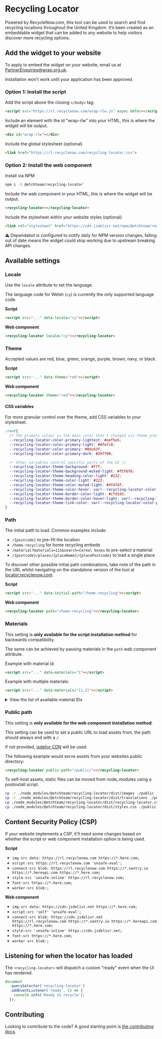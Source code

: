 # Recycling Locator

Powered by RecycleNow.com, this tool can be used to search and find recycling locations throughout the United Kingdom. It’s been created as an embeddable widget that can be added to any website to help visitors discover more recycling options.

## Add the widget to your website

To apply to embed the widget on your website, email us at [PartnerEnquiries@wrap.org.uk](mailto:PartnerEnquiries@wrap.org.uk).

Installation won't work until your application has been approved.

### Option 1: Install the script

Add the script above the closing `</body>` tag.

```html
<script src="https://rl.recyclenow.com/wrap-rlw.js" async defer></script>
```

Include an element with the id "wrap-rlw" into your HTML, this is where the widget will be output.

```html
<div id="wrap-rlw"></div>
```

Include the global stylesheet (optional)

```html
<link href="https://rl.recyclenow.com/recycling-locator.css">
```

### Option 2: Install the web component

Install via NPM

```bash
npm i -S @etchteam/recycling-locator`
```

Include the web component in your HTML, this is where the widget will be output.

```html
<recycling-locator></recycling-locator>
```

Include the stylesheet within your website styles (optional)

```html
<link rel="stylesheet" href="https://cdn.jsdelivr.net/npm/@etchteam/recycling-locator@latest/dist/recycling-locator.css">
```

⚠️ Dependabot is configured to notify daily for NPM version changes, falling out of date means the widget could stop working due to upstream breaking API changes.

## Available settings

### Locale

Use the `locale` attribute to set the language.

The language code for Welsh (`cy`) is currently the only supported language code.

**Script**

```html
<script src="..." data-locale="cy"></script>
```

**Web component**

```html
<recycling-locator locale="cy"></recycling-locator>
```

### Theme

Accepted values are red, blue, green, orange, purple, brown, navy, or black.

**Script**

```html
<script src="..." data-theme="red"></script>
```

**Web component**

```html
<recycling-locator theme="red"></recycling-locator>
```

#### CSS variables

For more granular control over the theme, add CSS variables to your stylesheet.

```css
:root{
  /* The primary colour is the main color that's changed via theme presets */
  --recycling-locator-color-primary-lightest: #eef5e5;
  --recycling-locator-color-primary-light: #dfefc8;
  --recycling-locator-color-primary: #8dc63f;
  --recycling-locator-color-primary-dark: #297f00;

  /* Other variables control specific parts of the UI */
  --recycling-locator-theme-background: #fff;
  --recycling-locator-theme-background-muted-light: #f5f6f8;
  --recycling-locator-theme-heading-color-light: #222;
  --recycling-locator-theme-color-light: #222;
  --recycling-locator-theme-color-muted-light: #4f4f4f;
  --recycling-locator-theme-color-hover: var(--recycling-locator-color-primary-dark);
  --recycling-locator-theme-border-color-light: #cfd1d3;
  --recycling-locator-theme-border-color-hover-light: var(--recycling-locator-color-primary-dark);
  --recycling-locator-theme-link-color: var(--recycling-locator-color-primary-dark);
}
```

### Path

The initial path to load. Common examples include:

- `/{postcode}` to pre-fill the location
- `/home-recycling` for home recycling embeds
- `/material?materials=111&search=Cereal boxes` to pre-select a material
- `/{postcode}/places/{placeName}/{placePostcode}` to load a single place

To discover other possible initial path combinations, take note of the path in the URL whilst navigating on the standalone version of the tool at [locator.recyclenow.com](https://locator.recyclenow.com/).

**Script**

```html
<script src="..." data-initial-path="/home-recycling"></script>
```

**Web component**

```html
<recycling-locator path="/home-recycling"></recycling-locator>
```

### Materials

This setting is **only available for the script installation method** for backwards compatibility.

The same can be achieved by passing materials in the `path` web component attribute.

Example with material id:

```html
<script src="..." data-materials="1"></script>
```

Example with multiple materials:

```html
<script src="..." data-materials="[1,2]"></script>
```

<details>
  <summary>View the list of available material IDs</summary>
  <table>
    <tr>
      <th>ID</th>
      <th>Name</th>
      <th>Name (cy)</th>
    </tr>
    <tr>
      <td>1</td>
      <td>Cardboard egg boxes</td>
      <td>Bocs cardfwrdd ar gyfer wyau</td>
    </tr>
    <tr>
      <td>2</td>
      <td>Cardboard fruit and veg punnets</td>
      <td>Basgedi cardfwrdd ar gyfer ffrwythau a llysiau</td>
    </tr>
    <tr>
      <td>3</td>
      <td>Cardboard sleeves</td>
      <td>Cloriau cardfwrdd</td>
    </tr>
    <tr>
      <td>4</td>
      <td>Cereal boxes</td>
      <td>Bocsys grawnfwyd</td>
    </tr>
    <tr>
      <td>5</td>
      <td>Corrugated cardboard</td>
      <td>Cardfwrdd gwrymiog</td>
    </tr>
    <tr>
      <td>6</td>
      <td>Food and drink cartons</td>
      <td>Cartonau bwyd a diodydd</td>
    </tr>
    <tr>
      <td>7</td>
      <td>Toilet roll tubes</td>
      <td>Rholiau papur tŷ bach</td>
    </tr>
    <tr>
      <td>8</td>
      <td>Greeting cards</td>
      <td>Cardiau cyfarch</td>
    </tr>
    <tr>
      <td>9</td>
      <td>Brown envelopes</td>
      <td>Amlenni brown</td>
    </tr>
    <tr>
      <td>10</td>
      <td>Junk mail</td>
      <td>Llythyrau sgrwtsh</td>
    </tr>
    <tr>
      <td>11</td>
      <td>Magazines</td>
      <td>Cylchgronau</td>
    </tr>
    <tr>
      <td>12</td>
      <td>Newspapers</td>
      <td>Papurau newydd</td>
    </tr>
    <tr>
      <td>13</td>
      <td>Shredded paper</td>
      <td>Papur wedi’i falu</td>
    </tr>
    <tr>
      <td>14</td>
      <td>Telephone directories</td>
      <td>Cyfeirlyfr ffôn</td>
    </tr>
    <tr>
      <td>15</td>
      <td>Window envelopes</td>
      <td>Amlenni ffenestr</td>
    </tr>
    <tr>
      <td>16</td>
      <td>Yellow Pages</td>
      <td>Tudalennau melyn</td>
    </tr>
    <tr>
      <td>17</td>
      <td>Books</td>
      <td>Llyfrau</td>
    </tr>
    <tr>
      <td>18</td>
      <td>Aluminium foil</td>
      <td>Papur alwminiwm</td>
    </tr>
    <tr>
      <td>19</td>
      <td>Foil trays</td>
      <td>Hambyrddau papur arian</td>
    </tr>
    <tr>
      <td>20</td>
      <td>Glass bottles and jars</td>
      <td>Poteli a jariau gwydr</td>
    </tr>
    <tr>
      <td>21</td>
      <td>Ovenware (pyrex)</td>
      <td>Llestri popty (pyrex)</td>
    </tr>
    <tr>
      <td>22</td>
      <td>Window glass</td>
      <td>Gwydr ffenestri</td>
    </tr>
    <tr>
      <td>23</td>
      <td>Aerosols</td>
      <td>Erosolau</td>
    </tr>
    <tr>
      <td>24</td>
      <td>Drinks cans</td>
      <td>Caniau diodydd</td>
    </tr>
    <tr>
      <td>25</td>
      <td>Food tins</td>
      <td>Tuniau bwyd</td>
    </tr>
    <tr>
      <td>26</td>
      <td>Metal lids from glass jars</td>
      <td>Caeadau metel jariau gwydr</td>
    </tr>
    <tr>
      <td>27</td>
      <td>Scrap metal</td>
      <td>Metel sgrap</td>
    </tr>
    <tr>
      <td>28</td>
      <td>Batteries</td>
      <td>Batrïau</td>
    </tr>
    <tr>
      <td>29</td>
      <td>Bicycles</td>
      <td>Beiciau</td>
    </tr>
    <tr>
      <td>30</td>
      <td>Cork</td>
      <td>Corcyn</td>
    </tr>
    <tr>
      <td>31</td>
      <td>Spectacles</td>
      <td>Sbectol</td>
    </tr>
    <tr>
      <td>32</td>
      <td>Stamps</td>
      <td>Stampiau</td>
    </tr>
    <tr>
      <td>33</td>
      <td>Upholstered furniture</td>
      <td>Dodrefn wedi eu clustogi</td>
    </tr>
    <tr>
      <td>34</td>
      <td>Non-upholstered furniture</td>
      <td>Dodrefn heb eu clustogi</td>
    </tr>
    <tr>
      <td>35</td>
      <td>Bric-a-brac</td>
      <td>Mân drugareddau</td>
    </tr>
    <tr>
      <td>36</td>
      <td>Non-electric toys &amp; games</td>
      <td>Tegannau a gemau anelectronig</td>
    </tr>
    <tr>
      <td>37</td>
      <td>Toner &amp; printer cartridges</td>
      <td>Cetris peiriant argraffu</td>
    </tr>
    <tr>
      <td>38</td>
      <td>Ceramics</td>
      <td>Llestri</td>
    </tr>
    <tr>
      <td>39</td>
      <td>Water filters</td>
      <td>Hidlydd dŵr</td>
    </tr>
    <tr>
      <td>40</td>
      <td>Prams &amp; pushchairs</td>
      <td>Pramiau a choetsys cadair</td>
    </tr>
    <tr>
      <td>41</td>
      <td>Records, CDs &amp; DVDs</td>
      <td>Recordiau, CD a DVD</td>
    </tr>
    <tr>
      <td>42</td>
      <td>Household cleaner &amp; detergent bottles</td>
      <td>Poteli hylifau glanhau</td>
    </tr>
    <tr>
      <td>43</td>
      <td>Plastic milk bottles</td>
      <td>Poteli llaeth</td>
    </tr>
    <tr>
      <td>44</td>
      <td>Plastic drinks bottles</td>
      <td>Poteli diodydd</td>
    </tr>
    <tr>
      <td>45</td>
      <td>Toiletries &amp; shampoo bottles</td>
      <td>Poteli sebon a siampŵ</td>
    </tr>
    <tr>
      <td>46</td>
      <td>Plastic carrier bags</td>
      <td>Bagiau siopa</td>
    </tr>
    <tr>
      <td>47</td>
      <td>Food pots &amp; tubs</td>
      <td>Potiau a thybiau bwyd</td>
    </tr>
    <tr>
      <td>48</td>
      <td>Margarine tubs</td>
      <td>Tybiau margarin</td>
    </tr>
    <tr>
      <td>49</td>
      <td>Plant pots</td>
      <td>Potiau planhigion</td>
    </tr>
    <tr>
      <td>50</td>
      <td>Plastic trays</td>
      <td>Hambyrddau plastig</td>
    </tr>
    <tr>
      <td>51</td>
      <td>Yoghurt pots</td>
      <td>Potiau iogwrt</td>
    </tr>
    <tr>
      <td>52</td>
      <td>Clothing</td>
      <td>Dillad</td>
    </tr>
    <tr>
      <td>53</td>
      <td>Household linens</td>
      <td>Llieiniau’r cartref</td>
    </tr>
    <tr>
      <td>54</td>
      <td>Shoes &amp; bags</td>
      <td>Esgidiau a bagiau</td>
    </tr>
    <tr>
      <td>55</td>
      <td>Fridge &amp; freezers</td>
      <td>Oergelloedd a rhewgelloedd</td>
    </tr>
    <tr>
      <td>56</td>
      <td>Electric cookers &amp; ovens</td>
      <td>Poptai trydan</td>
    </tr>
    <tr>
      <td>57</td>
      <td>Washing machines &amp; dryers</td>
      <td>Peiriannau golchi a sychu</td>
    </tr>
    <tr>
      <td>58</td>
      <td>Laptops</td>
      <td>Cliniaduron</td>
    </tr>
    <tr>
      <td>59</td>
      <td>Computers</td>
      <td>Cyfrifiaduron</td>
    </tr>
    <tr>
      <td>60</td>
      <td>TVs</td>
      <td>Setiau teledu</td>
    </tr>
    <tr>
      <td>61</td>
      <td>DVD/CD players</td>
      <td>Chwaraewyr DVD/CD</td>
    </tr>
    <tr>
      <td>62</td>
      <td>Hi-fi</td>
      <td>Hi-fi</td>
    </tr>
    <tr>
      <td>63</td>
      <td>Telephones/fax</td>
      <td>Teleffonau/ffacs</td>
    </tr>
    <tr>
      <td>64</td>
      <td>Mobile phones</td>
      <td>Ffonau poced</td>
    </tr>
    <tr>
      <td>65</td>
      <td>Cameras</td>
      <td>Camerâu</td>
    </tr>
    <tr>
      <td>66</td>
      <td>Toasters, kettles, &amp; vacuums</td>
      <td>Peiriant tostio, tegell, sugnwr llwch</td>
    </tr>
    <tr>
      <td>67</td>
      <td>Hairdryers &amp; electric toothbrushes</td>
      <td>Sychwr gwallt, brws dannedd trydan</td>
    </tr>
    <tr>
      <td>68</td>
      <td>Electrical home &amp; garden tools</td>
      <td>Offer trydan i’r cartref a’r ardd</td>
    </tr>
    <tr>
      <td>69</td>
      <td>Electronic toys &amp; games</td>
      <td>Tegannau a gemau electronig</td>
    </tr>
    <tr>
      <td>70</td>
      <td>Energy-saving light bulbs</td>
      <td>Bylbiau arbed ynni</td>
    </tr>
    <tr>
      <td>71</td>
      <td>Microwave</td>
      <td>Microdon</td>
    </tr>
    <tr>
      <td>72</td>
      <td>Table lamps</td>
      <td>Llampiau bwrdd</td>
    </tr>
    <tr>
      <td>73</td>
      <td>Kitchen oils</td>
      <td>Olew coginio</td>
    </tr>
    <tr>
      <td>74</td>
      <td>Cleaning fluids</td>
      <td>Hylif glanhau</td>
    </tr>
    <tr>
      <td>75</td>
      <td>Paint, varnish</td>
      <td>Paent, farnais</td>
    </tr>
    <tr>
      <td>76</td>
      <td>Paint (for reuse)</td>
      <td>Paent (i’w ailddefnyddio)</td>
    </tr>
    <tr>
      <td>77</td>
      <td>Gas bottles</td>
      <td>Poteli nwy</td>
    </tr>
    <tr>
      <td>78</td>
      <td>Tyres</td>
      <td>Teiars</td>
    </tr>
    <tr>
      <td>79</td>
      <td>Car batteries</td>
      <td>Batrïau ceir</td>
    </tr>
    <tr>
      <td>80</td>
      <td>Engine oil</td>
      <td>Olew peiriant</td>
    </tr>
    <tr>
      <td>81</td>
      <td>Bricks, rubble &amp; concrete</td>
      <td>Briciau, rwbel, concrit</td>
    </tr>
    <tr>
      <td>82</td>
      <td>Soil</td>
      <td>Pridd</td>
    </tr>
    <tr>
      <td>83</td>
      <td>Asbestos</td>
      <td>Asbestos</td>
    </tr>
    <tr>
      <td>84</td>
      <td>Doors, beams, fireplaces</td>
      <td>Drysau, trawstiau, llefydd tân</td>
    </tr>
    <tr>
      <td>85</td>
      <td>Scrap wood</td>
      <td>Coed sgrap</td>
    </tr>
    <tr>
      <td>86</td>
      <td>Flowers</td>
      <td>Blodau</td>
    </tr>
    <tr>
      <td>87</td>
      <td>Grass cuttings</td>
      <td>Torion gwair</td>
    </tr>
    <tr>
      <td>88</td>
      <td>Leaves</td>
      <td>Dail</td>
    </tr>
    <tr>
      <td>89</td>
      <td>Plants</td>
      <td>Planhigion</td>
    </tr>
    <tr>
      <td>90</td>
      <td>Prunings &amp; twigs</td>
      <td>Brigiau a thorion llwyni</td>
    </tr>
    <tr>
      <td>91</td>
      <td>Weeds</td>
      <td>Chwyn</td>
    </tr>
    <tr>
      <td>92</td>
      <td>Christmas trees</td>
      <td>Coed Nadolig</td>
    </tr>
    <tr>
      <td>93</td>
      <td>Bread</td>
      <td>Bara</td>
    </tr>
    <tr>
      <td>94</td>
      <td>Cakes &amp; pastries</td>
      <td>Teisennau, cacennau</td>
    </tr>
    <tr>
      <td>95</td>
      <td>Dairy products - eggs, cheese &amp; milk</td>
      <td>Cynnyrch llaeth – wyau, caws, llaeth</td>
    </tr>
    <tr>
      <td>96</td>
      <td>Raw &amp; cooked meat including bones</td>
      <td>Cig amrwd neu wedi’i goginio, gan gynnwys esgyrn</td>
    </tr>
    <tr>
      <td>97</td>
      <td>Raw &amp; cooked fish including bones</td>
      <td>Pysgod amrwd neu wedi’u coginio, gan gynnwys esgyrn</td>
    </tr>
    <tr>
      <td>98</td>
      <td>Raw &amp; cooked vegetables including peelings</td>
      <td>Llysiau amrwd neu wedi’u coginio, gan gynnwys plicion</td>
    </tr>
    <tr>
      <td>99</td>
      <td>Rice</td>
      <td>Reis</td>
    </tr>
    <tr>
      <td>100</td>
      <td>Pasta</td>
      <td>Pasta</td>
    </tr>
    <tr>
      <td>101</td>
      <td>Beans &amp; pulses</td>
      <td>Ffa a chodlysiau</td>
    </tr>
    <tr>
      <td>102</td>
      <td>Uneaten food &amp; plate scrapings</td>
      <td>Bwyd heb ei fwyta a chrafion platiau</td>
    </tr>
    <tr>
      <td>103</td>
      <td>Tea leaves, tea bags &amp; coffee grinds</td>
      <td>Dail te, cydau te a gwaddod coffi</td>
    </tr>
    <tr>
      <td>104</td>
      <td>Uneaten food without packaging</td>
      <td>Bwyd heb ei fwyta heb becynnu</td>
    </tr>
    <tr>
      <td>105</td>
      <td>Paper cups</td>
      <td>Cwpanau papur</td>
    </tr>
    <tr>
      <td>106</td>
      <td>Set top boxes</td>
      <td>Blychau-pen-set</td>
    </tr>
    <tr>
      <td>107</td>
      <td>Routers</td>
      <td>Llwybryddion</td>
    </tr>
    <tr>
      <td>108</td>
      <td>Coffee cups</td>
      <td>cwpanau coffi</td>
    </tr>
    <tr>
      <td>109</td>
      <td>Bread bags</td>
      <td>Bagiau bara plastig</td>
    </tr>
    <tr>
      <td>110</td>
      <td>Glue sticks</td>
      <td>Glue sticks</td>
    </tr>
    <tr>
      <td>111</td>
      <td>Expanded polystyrene</td>
      <td>Polystyren ehangedig</td>
    </tr>
    <tr>
      <td>112</td>
      <td>Frozen food bags</td>
      <td>Bagiau bwydydd o’r rhewgell</td>
    </tr>
    <tr>
      <td>113</td>
      <td>Cereal liners</td>
      <td>Bagiau leinio grawnfwyd</td>
    </tr>
    <tr>
      <td>114</td>
      <td>Delivery bags</td>
      <td>Bagiau danfon nwyddau drwy’r post</td>
    </tr>
    <tr>
      <td>115</td>
      <td>Multi-pack wrapping</td>
      <td>Deunydd lapio pecynnau aml-becyn</td>
    </tr>
    <tr>
      <td>116</td>
      <td>Salad, pasta, and rice bags</td>
      <td>Bagiau salad, pasta a reis</td>
    </tr>
    <tr>
      <td>117</td>
      <td>Cheese, fish and meat wrapping</td>
      <td>Deunydd lapio caws, pysgod a chig</td>
    </tr>
    <tr>
      <td>118</td>
      <td>Crisp packets and sweet bags</td>
      <td>Pecynnau creision a bagiau losin</td>
    </tr>
    <tr>
      <td>119</td>
      <td>Biscuit and chocolate wrappers</td>
      <td>Deunydd lapio bisgedi a siocled</td>
    </tr>
    <tr>
      <td>120</td>
      <td>Baby, pet food, detergent and cleaning pouches</td>
      <td>Pecynnau meddal bwydydd babanod, anifeiliaid anwes, glanhawyr a nwyddau glanhau</td>
    </tr>
    <tr>
      <td>121</td>
      <td>Plastic film lids</td>
      <td>Caeadau haenen blastig</td>
    </tr>
    <tr>
      <td>122</td>
      <td>Toilet roll wrapping</td>
      <td>Bagiau papur toiled</td>
    </tr>
    <tr>
      <td>123</td>
      <td>Plastic lipstick or lip balm tubes</td>
      <td>Tiwbiau minlliw neu balm gwefusau</td>
    </tr>
    <tr>
      <td>124</td>
      <td>Plastic eyeliner or concealer pen</td>
      <td>Pen llinellu llygaid neu golur cuddio</td>
    </tr>
    <tr>
      <td>125</td>
      <td>Plastic concealer or eye shadow tubes (inc applicator)</td>
      <td>Tiwbiau colur cuddio neu golur llygaid (yn cynnwys y ffon)</td>
    </tr>
    <tr>
      <td>126</td>
      <td>Plastic mascara tubes (inc brush, wand)</td>
      <td>Tiwbiau masgara plastig (yn cynnwys y brwsh/ffon)</td>
    </tr>
    <tr>
      <td>127</td>
      <td>Eyeshadow &amp; brow palettes &amp; compacts</td>
      <td>Casys powdr colur llygaid ac aeliau</td>
    </tr>
    <tr>
      <td>128</td>
      <td>Plastic make-up tubes</td>
      <td>Tiwbiau plastig sy’n dal colur</td>
    </tr>
    <tr>
      <td>129</td>
      <td>Plastic lip balm pots</td>
      <td>Potiau plastig sy’n dal balm gwefusau</td>
    </tr>
    <tr>
      <td>130</td>
      <td>Plastic body, hair and face cream pot and tubes</td>
      <td>Tybiau a phostiau plastig sy’n dal hylif corff, cynnyrch gwallt neu eli wyneb</td>
    </tr>
    <tr>
      <td>131</td>
      <td>Plastic body lotion, hand cream and sunscreen tubes</td>
      <td>Tiwbiau plastig sy’n dal hylif corff, eli dwylo neu eli haul</td>
    </tr>
    <tr>
      <td>132</td>
      <td>Plastic refill pouches</td>
      <td>Pecynnau plastig meddal ar gyfer ail-lenwi poteli ac ati</td>
    </tr>
    <tr>
      <td>133</td>
      <td>Plastic sachets, samples and hotel bottle minis</td>
      <td>Pecynnau plastig bychain ar gyfer samplau, poteli mini a geir mewn gwestai</td>
    </tr>
    <tr>
      <td>134</td>
      <td>Plastic dropper bottles</td>
      <td>Poteli diferydd plastig</td>
    </tr>
    <tr>
      <td>135</td>
      <td>Plastic roll-on and stick deodorants</td>
      <td>Pecynnau diaroglydd rholiwr neu flocyn diaroglydd plastig</td>
    </tr>
    <tr>
      <td>136</td>
      <td>Plastic combs</td>
      <td>Cribau plastig</td>
    </tr>
    <tr>
      <td>137</td>
      <td>Plastic contact lens cases</td>
      <td>Casys lensys cyffwrdd plastig</td>
    </tr>
    <tr>
      <td>138</td>
      <td>Plastic toothpaste tubes</td>
      <td>Tiwbiau past dannedd plastig</td>
    </tr>
    <tr>
      <td>139</td>
      <td>Face and hair mask packaging (single use)</td>
      <td>Deunyddiau pacio masg wyneb a gwallt (rhai untro)</td>
    </tr>
    <tr>
      <td>140</td>
      <td>Wipes packets</td>
      <td>Pecynnau weips</td>
    </tr>
    <tr>
      <td>141</td>
      <td>Toothbrushes or electronic toothbrush heads</td>
      <td>Brwshys dannedd neu bennau brwshys dannedd electronig</td>
    </tr>
    <tr>
      <td>142</td>
      <td>Walking aids</td>
      <td>Cymhorthion cerdded</td>
    </tr>
    <tr>
      <td>143</td>
      <td>Absorbent hygiene products (AHP)</td>
      <td>Cynnyrch hylendid amsugnol (AHP)</td>
    </tr>
    <tr>
      <td>144</td>
      <td>Vapes/e-cigarettes</td>
      <td>vapes/e-sigarennau</td>
    </tr>
    <tr>
      <td>145</td>
      <td>Coffee pods</td>
      <td>Podiau coffi</td>
    </tr>
    <tr>
      <td>146</td>
      <td>Asbestos</td>
      <td>Asbestos</td>
    </tr>
  </table>
</details>

### Public path

This setting is **only available for the web component installation method**.

This setting can be used to set a public URL to load assets from, the path should always end with a `/`.

If not provided, [jsdelivr CDN](https://www.jsdelivr.com/) will be used.

The following example would serve assets from your websites public directory:

```html
<recycling-locator public-path="/public/"></recycling-locator>
```

To self-host assets, static files can be moved from node_modules using a postinstall script.

```bash
cp -r ./node_modules/@etchteam/recycling-locator/dist/images ./public
cp -r ./node_modules/@etchteam/recycling-locator/dist/translations ./public
cp ./node_modules/@etchteam/recycling-locator/dist/recycling-locator.css ./public
cp ./node_modules/@etchteam/recycling-locator/dist/styles.css ./public
```

## Content Security Policy (CSP)

If your website implements a CSP, it'll need some changes based on whether the script or web component installation option is being used.

**Script**

- `img-src data: https://rl.recyclenow.com https://*.here.com;`
- `script-src https://rl.recyclenow.com 'unsafe-eval';`
- `connect-src blob: https://rl.recyclenow.com https://*.sentry.io https://*.hereapi.com https://*.here.com;`
- `style-src 'unsafe-inline' https://rl.recyclenow.com;`
- `font-src https://*.here.com;`
- `worker-src blob:;`

**Web component**

- `img-src data: https://cdn.jsdelivr.net https://*.here.com;`
- `script-src 'self' 'unsafe-eval';`
- `connect-src blob: https://cdn.jsdelivr.net https://rl.recyclenow.com https://*.sentry.io https://*.hereapi.com https://*.here.com;`
- `style-src 'unsafe-inline' https://cdn.jsdelivr.net;`
- `font-src https://*.here.com;`
- `worker-src blob:;`

## Listening for when the locator has loaded

The `<recycling-locator>` will dispatch a custom "ready" event when the UI has rendered.

```javascript
document
  .querySelector('recycling-locator')
  .addEventListener('ready', () => {
    console.info('Ready to recycle');
  });
```

## Contributing

Looking to contribute to the code? A good starting point is [the contributing docs](https://github.com/etchteam/recycling-locator-widget/blob/main/contributing.md).
